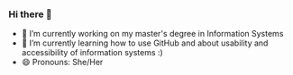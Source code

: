 ### Hi there 👋

- 🔭 I’m currently working on my master's degree in Information Systems
- 🌱 I’m currently learning how to use GitHub and about usability and accessibility of information systems :)
- 😄 Pronouns: She/Her

<!--
**TidalLilac/TidalLilac** is a ✨ _special_ ✨ repository because its `README.md` (this file) appears on your GitHub profile.

Here are some ideas to get you started:

- 🔭 I’m currently working on ...
- 🌱 I’m currently learning ...
- 👯 I’m looking to collaborate on ...
- 🤔 I’m looking for help with ...
- 💬 Ask me about ...
- 📫 How to reach me: ...
- 😄 Pronouns: ...
- ⚡ Fun fact: ...
-->
